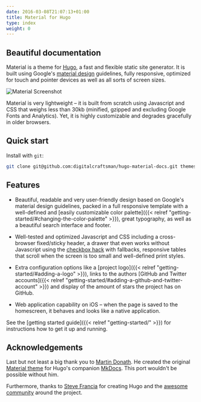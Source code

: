```yaml
---
date: 2016-03-08T21:07:13+01:00
title: Material for Hugo
type: index
weight: 0
---
```


## Beautiful documentation

Material is a theme for [Hugo](https://gohugo.io), a fast and flexible static site generator. It is built using Google's [material design](https://www.google.com/design/spec/material-design/introduction.html)
guidelines, fully responsive, optimized for touch and pointer devices as well
as all sorts of screen sizes.

![Material Screenshot](/images/screen.png)

Material is very lightweight – it is built from scratch using Javascript and
CSS that weighs less than 30kb (minified, gzipped and excluding Google Fonts
and Analytics). Yet, it is highly customizable and degrades gracefully in older
browsers.

## Quick start

Install with `git`:

```sh
git clone git@github.com:digitalcraftsman/hugo-material-docs.git themes/hugo-material-docs
```

## Features

- Beautiful, readable and very user-friendly design based on Google's material
  design guidelines, packed in a full responsive template with a well-defined
  and [easily customizable color palette]({{< relref "getting-started/#changing-the-color-palette" >}}), great typography, as well as a
  beautiful search interface and footer.

- Well-tested and optimized Javascript and CSS including a cross-browser
  fixed/sticky header, a drawer that even works without Javascript using
  the [checkbox hack](http://tutorialzine.com/2015/08/quick-tip-css-only-dropdowns-with-the-checkbox-hack/) with fallbacks, responsive tables that scroll when
  the screen is too small and well-defined print styles.

- Extra configuration options like a [project logo]({{< relref "getting-started/#adding-a-logo" >}}), links to the authors
  [GitHub and Twitter accounts]({{< relref "getting-started/#adding-a-github-and-twitter-account" >}}) and display of the amount of stars the
  project has on GitHub.

- Web application capability on iOS – when the page is saved to the homescreen,
  it behaves and looks like a native application.

See the [getting started guide]({{< relref "getting-started/" >}}) for instructions how to get
it up and running.

## Acknowledgements

Last but not least a big thank you to [Martin Donath](https://github.com/squidfunk). He created the original [Material theme](https://github.com/squidfunk/mkdocs-material) for Hugo's companion [MkDocs](http://www.mkdocs.org/). This port wouldn't be possible without him.

Furthermore, thanks to [Steve Francia](https://gihub.com/spf13) for creating Hugo and the [awesome community](https://github.com/spf13/hugo/graphs/contributors) around the project.
